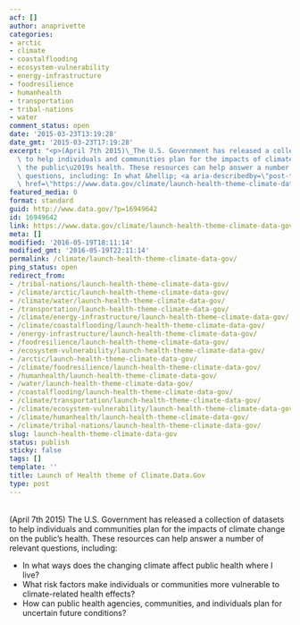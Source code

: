 ```yaml
---
acf: []
author: anaprivette
categories:
- arctic
- climate
- coastalflooding
- ecosystem-vulnerability
- energy-infrastructure
- foodresilience
- humanhealth
- transportation
- tribal-nations
- water
comment_status: open
date: '2015-03-23T13:19:28'
date_gmt: '2015-03-23T17:19:28'
excerpt: "<p>(April 7th 2015)\_The U.S. Government has released a collection of datasets\
  \ to help individuals and communities plan for the impacts of climate change on\
  \ the public\u2019s health. These resources can help answer a number of relevant\
  \ questions, including: In what &hellip; <a aria-describedby=\"post-title-16949642\"\
  \ href=\"https://www.data.gov/climate/launch-health-theme-climate-data-gov/\">Continued</a></p>\n"
featured_media: 0
format: standard
guid: http://www.data.gov/?p=16949642
id: 16949642
link: https://www.data.gov/climate/launch-health-theme-climate-data-gov/
meta: []
modified: '2016-05-19T18:11:14'
modified_gmt: '2016-05-19T22:11:14'
permalink: /climate/launch-health-theme-climate-data-gov/
ping_status: open
redirect_from:
- /tribal-nations/launch-health-theme-climate-data-gov/
- /climate/arctic/launch-health-theme-climate-data-gov/
- /climate/water/launch-health-theme-climate-data-gov/
- /transportation/launch-health-theme-climate-data-gov/
- /climate/energy-infrastructure/launch-health-theme-climate-data-gov/
- /climate/coastalflooding/launch-health-theme-climate-data-gov/
- /energy-infrastructure/launch-health-theme-climate-data-gov/
- /foodresilience/launch-health-theme-climate-data-gov/
- /ecosystem-vulnerability/launch-health-theme-climate-data-gov/
- /arctic/launch-health-theme-climate-data-gov/
- /climate/foodresilience/launch-health-theme-climate-data-gov/
- /humanhealth/launch-health-theme-climate-data-gov/
- /water/launch-health-theme-climate-data-gov/
- /coastalflooding/launch-health-theme-climate-data-gov/
- /climate/transportation/launch-health-theme-climate-data-gov/
- /climate/ecosystem-vulnerability/launch-health-theme-climate-data-gov/
- /climate/humanhealth/launch-health-theme-climate-data-gov/
- /climate/tribal-nations/launch-health-theme-climate-data-gov/
slug: launch-health-theme-climate-data-gov
status: publish
sticky: false
tags: []
template: ''
title: Launch of Health theme of Climate.Data.Gov
type: post
---
```

###### 


(April 7th 2015) The U.S. Government has released a collection of datasets to help individuals and communities plan for the impacts of climate change on the public’s health. These resources can help answer a number of relevant questions, including:


* In what ways does the changing climate affect public health where I live?
* What risk factors make individuals or communities more vulnerable to climate-related health effects?
* How can public health agencies, communities, and individuals plan for uncertain future conditions?



